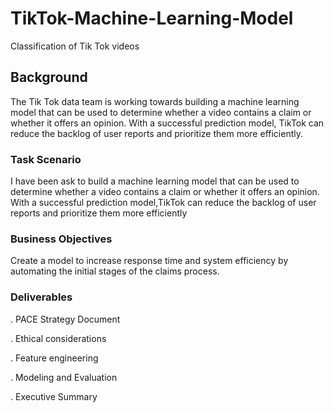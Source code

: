 # TikTok-Machine-Learning-Model
Classification of Tik Tok videos

## Background
The Tik Tok data team is working towards building a machine learning model that can be used to determine whether a video contains a claim or whether it offers an opinion. With a successful prediction model, TikTok can reduce the backlog of user reports and prioritize them more efficiently.

### Task Scenario
I have been ask to build a machine learning model that can be used to determine whether a video contains a claim or whether it offers an opinion. With a successful prediction model,TikTok can reduce the backlog of user reports and prioritize them more efficiently

### Business Objectives
Create a model to increase response time and system efficiency by automating the initial stages of the claims process.

### Deliverables
. PACE Strategy Document

. Ethical considerations

. Feature engineering

. Modeling and Evaluation

. Executive Summary
